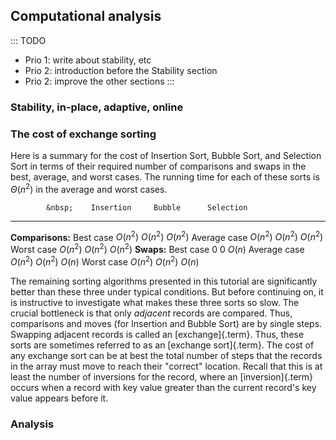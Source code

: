 
## Computational analysis

::: TODO
- Prio 1: write about stability, etc
- Prio 2: introduction before the Stability section
- Prio 2: improve the other sections
:::

### Stability, in-place, adaptive, online

### The cost of exchange sorting

Here is a summary for the cost of Insertion Sort, Bubble Sort, and
Selection Sort in terms of their required number of comparisons and
swaps in the best, average, and worst cases. The running time for each
of these sorts is $\Theta(n^2)$ in the average and worst cases.

            &nbsp;    Insertion     Bubble      Selection
------------------  ------------- ----------- -------------
  **Comparisons:**
         Best case    $O(n^2)$     $O(n^2)$     $O(n^2)$
      Average case    $O(n^2)$     $O(n^2)$     $O(n^2)$
        Worst case    $O(n^2)$     $O(n^2)$     $O(n^2)$
        **Swaps:**
         Best case         $0$          $0$      $O(n)$
      Average case    $O(n^2)$     $O(n^2)$      $O(n)$
        Worst case    $O(n^2)$     $O(n^2)$      $O(n)$

The remaining sorting algorithms presented in this tutorial are
significantly better than these three under typical conditions. But
before continuing on, it is instructive to investigate what makes these
three sorts so slow. The crucial bottleneck is that only *adjacent*
records are compared. Thus, comparisons and moves (for Insertion and
Bubble Sort) are by single steps. Swapping adjacent records is called an
[exchange]{.term}. Thus, these sorts are
sometimes referred to as an [exchange sort]{.term}. The cost of any exchange sort can be at best the total
number of steps that the records in the array must move to reach their
"correct" location. Recall that this is at least the number of
inversions for the record, where an [inversion]{.term} occurs when a record with key value greater than the
current record's key value appears before it.

<avembed id="FindInversionsPRO" src="Sorting/FindInversionsPRO.html" type="ka" name="Inversions Proficiency Exercise"/>

### Analysis

<inlineav id="ExchangeSortCON" src="Sorting/ExchangeSortCON.js" name="Exchange Sort Analysis Slideshow" links="Sorting/ExchangeSortCON.css"/>

